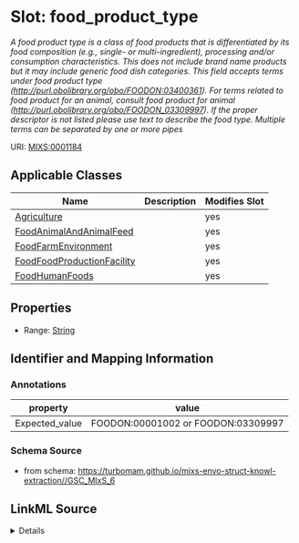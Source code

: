 # Slot: food_product_type


_A food product type is a class of food products that is differentiated by its food composition (e.g., single- or multi-ingredient), processing and/or consumption characteristics. This does not include brand name products but it may include generic food dish categories. This field accepts terms under food product type (http://purl.obolibrary.org/obo/FOODON:03400361). For terms related to food product for an animal, consult food product for animal (http://purl.obolibrary.org/obo/FOODON_03309997). If the proper descriptor is not listed please use text to describe the food type. Multiple terms can be separated by one or more pipes_



URI: [MIXS:0001184](https://w3id.org/mixs/0001184)



<!-- no inheritance hierarchy -->




## Applicable Classes

| Name | Description | Modifies Slot |
| --- | --- | --- |
[Agriculture](Agriculture.md) |  |  yes  |
[FoodAnimalAndAnimalFeed](FoodAnimalAndAnimalFeed.md) |  |  yes  |
[FoodFarmEnvironment](FoodFarmEnvironment.md) |  |  yes  |
[FoodFoodProductionFacility](FoodFoodProductionFacility.md) |  |  yes  |
[FoodHumanFoods](FoodHumanFoods.md) |  |  yes  |







## Properties

* Range: [String](String.md)





## Identifier and Mapping Information





### Annotations

| property | value |
| --- | --- |
| Expected_value | FOODON:00001002 or FOODON:03309997 |



### Schema Source


* from schema: https://turbomam.github.io/mixs-envo-struct-knowl-extraction//GSC_MIxS_6




## LinkML Source

<details>
```yaml
name: food_product_type
annotations:
  Expected_value:
    tag: Expected_value
    value: FOODON:00001002 or FOODON:03309997
description: A food product type is a class of food products that is differentiated
  by its food composition (e.g., single- or multi-ingredient), processing and/or consumption
  characteristics. This does not include brand name products but it may include generic
  food dish categories. This field accepts terms under food product type (http://purl.obolibrary.org/obo/FOODON:03400361).
  For terms related to food product for an animal, consult food product for animal
  (http://purl.obolibrary.org/obo/FOODON_03309997). If the proper descriptor is not
  listed please use text to describe the food type. Multiple terms can be separated
  by one or more pipes
title: food product type
notes:
- food
- product
- type
from_schema: https://turbomam.github.io/mixs-envo-struct-knowl-extraction//GSC_MIxS_6
rank: 1000
string_serialization: '{text}|{termLabel} [{termID}]'
slot_uri: MIXS:0001184
multivalued: false
alias: food_product_type
domain_of:
- Agriculture
- FoodAnimalAndAnimalFeed
- FoodFarmEnvironment
- FoodFoodProductionFacility
- FoodHumanFoods
range: string

```
</details>